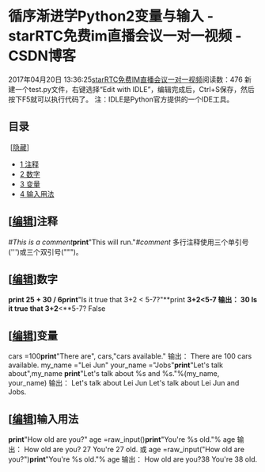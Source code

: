 # 循序渐进学Python2变量与输入 - starRTC免费im直播会议一对一视频 - CSDN博客
2017年04月20日 13:36:25[starRTC免费IM直播会议一对一视频](https://me.csdn.net/elesos)阅读数：476
新建一个test.py文件，右键选择“Edit with IDLE”，编辑完成后，Ctrl+S保存，然后按下F5就可以执行代码了。
注：IDLE是Python官方提供的一个IDE工具。
## 目录
 [[隐藏](http://192.168.1.100/elesos_com/index.php?title=%E5%BE%AA%E5%BA%8F%E6%B8%90%E8%BF%9B%E5%AD%A6Python%EF%BC%88%E4%BA%8C%EF%BC%89%EF%BC%9A%E5%8F%98%E9%87%8F%E4%B8%8E%E8%BE%93%E5%85%A5#)] 
- [1 注释](http://192.168.1.100/elesos_com/index.php?title=%E5%BE%AA%E5%BA%8F%E6%B8%90%E8%BF%9B%E5%AD%A6Python%EF%BC%88%E4%BA%8C%EF%BC%89%EF%BC%9A%E5%8F%98%E9%87%8F%E4%B8%8E%E8%BE%93%E5%85%A5#.E6.B3.A8.E9.87.8A)
- [2 数字](http://192.168.1.100/elesos_com/index.php?title=%E5%BE%AA%E5%BA%8F%E6%B8%90%E8%BF%9B%E5%AD%A6Python%EF%BC%88%E4%BA%8C%EF%BC%89%EF%BC%9A%E5%8F%98%E9%87%8F%E4%B8%8E%E8%BE%93%E5%85%A5#.E6.95.B0.E5.AD.97)
- [3 变量](http://192.168.1.100/elesos_com/index.php?title=%E5%BE%AA%E5%BA%8F%E6%B8%90%E8%BF%9B%E5%AD%A6Python%EF%BC%88%E4%BA%8C%EF%BC%89%EF%BC%9A%E5%8F%98%E9%87%8F%E4%B8%8E%E8%BE%93%E5%85%A5#.E5.8F.98.E9.87.8F)
- [4 输入用法](http://192.168.1.100/elesos_com/index.php?title=%E5%BE%AA%E5%BA%8F%E6%B8%90%E8%BF%9B%E5%AD%A6Python%EF%BC%88%E4%BA%8C%EF%BC%89%EF%BC%9A%E5%8F%98%E9%87%8F%E4%B8%8E%E8%BE%93%E5%85%A5#.E8.BE.93.E5.85.A5.E7.94.A8.E6.B3.95)
## [[编辑](http://192.168.1.100/elesos_com/index.php?title=%E5%BE%AA%E5%BA%8F%E6%B8%90%E8%BF%9B%E5%AD%A6Python%EF%BC%88%E4%BA%8C%EF%BC%89%EF%BC%9A%E5%8F%98%E9%87%8F%E4%B8%8E%E8%BE%93%E5%85%A5&action=edit&section=1)]注释
*#This is a comment***print**"This will run."*#comment*
多行注释使用三个单引号(''')或三个双引号(""")。
## [[编辑](http://192.168.1.100/elesos_com/index.php?title=%E5%BE%AA%E5%BA%8F%E6%B8%90%E8%BF%9B%E5%AD%A6Python%EF%BC%88%E4%BA%8C%EF%BC%89%EF%BC%9A%E5%8F%98%E9%87%8F%E4%B8%8E%E8%BE%93%E5%85%A5&action=edit&section=2)]数字
**print **25 + 30 / 6**print**"Is it true that 3+2 < 5-7?"**print **3+2<5-7
输出：
30
Is it **true** that 3+2**<**5-7?
False
## [[编辑](http://192.168.1.100/elesos_com/index.php?title=%E5%BE%AA%E5%BA%8F%E6%B8%90%E8%BF%9B%E5%AD%A6Python%EF%BC%88%E4%BA%8C%EF%BC%89%EF%BC%9A%E5%8F%98%E9%87%8F%E4%B8%8E%E8%BE%93%E5%85%A5&action=edit&section=3)]变量
cars =100**print**"There are", cars,"cars available."
输出：
There are 100 cars available.
my_name ="Lei Jun"
your_name ="Jobs"**print**"Let's talk about",my_name
**print**"Let's talk about %s and %s."%(my_name, your_name)
输出：
Let's talk about Lei Jun
Let's talk about Lei Jun and Jobs.
## [[编辑](http://192.168.1.100/elesos_com/index.php?title=%E5%BE%AA%E5%BA%8F%E6%B8%90%E8%BF%9B%E5%AD%A6Python%EF%BC%88%E4%BA%8C%EF%BC%89%EF%BC%9A%E5%8F%98%E9%87%8F%E4%B8%8E%E8%BE%93%E5%85%A5&action=edit&section=4)]输入用法
**print**"How old are you?"
age =raw_input()**print**"You're %s old."% age
输出：
How old are you?
27
You're 27 old.
或
age =raw_input("How old are you?")**print**"You're %s old."% age
输出：
How old are you?38
You're 38 old.
